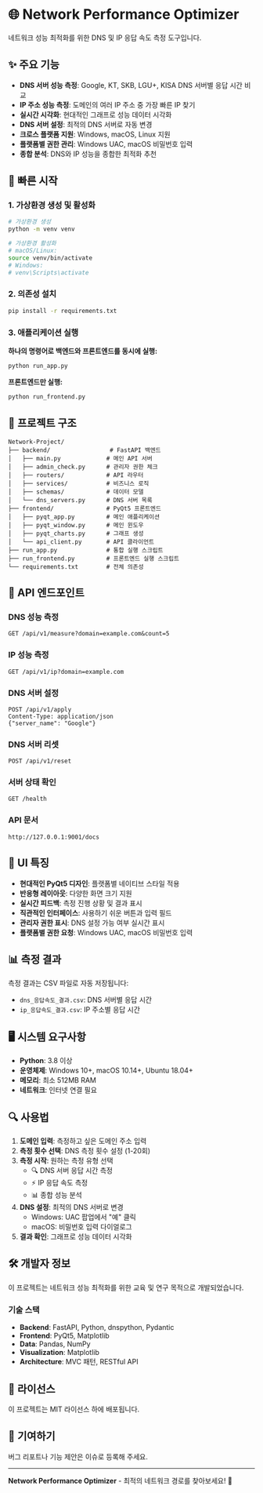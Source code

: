 # 🌐 Network Performance Optimizer

네트워크 성능 최적화를 위한 DNS 및 IP 응답 속도 측정 도구입니다.

## ✨ 주요 기능

- **DNS 서버 성능 측정**: Google, KT, SKB, LGU+, KISA DNS 서버별 응답 시간 비교
- **IP 주소 성능 측정**: 도메인의 여러 IP 주소 중 가장 빠른 IP 찾기
- **실시간 시각화**: 현대적인 그래프로 성능 데이터 시각화
- **DNS 서버 설정**: 최적의 DNS 서버로 자동 변경
- **크로스 플랫폼 지원**: Windows, macOS, Linux 지원
- **플랫폼별 권한 관리**: Windows UAC, macOS 비밀번호 입력
- **종합 분석**: DNS와 IP 성능을 종합한 최적화 추천

## 🚀 빠른 시작

### 1. 가상환경 생성 및 활성화

```bash
# 가상환경 생성
python -m venv venv

# 가상환경 활성화
# macOS/Linux:
source venv/bin/activate
# Windows:
# venv\Scripts\activate
```

### 2. 의존성 설치

```bash
pip install -r requirements.txt
```

### 3. 애플리케이션 실행

**하나의 명령어로 백엔드와 프론트엔드를 동시에 실행:**

```bash
python run_app.py
```

**프론트엔드만 실행:**
```bash
python run_frontend.py
```

## 📁 프로젝트 구조

```
Network-Project/
├── backend/                 # FastAPI 백엔드
│   ├── main.py             # 메인 API 서버
│   ├── admin_check.py      # 관리자 권한 체크
│   ├── routers/            # API 라우터
│   ├── services/           # 비즈니스 로직
│   ├── schemas/            # 데이터 모델
│   └── dns_servers.py      # DNS 서버 목록
├── frontend/               # PyQt5 프론트엔드
│   ├── pyqt_app.py         # 메인 애플리케이션
│   ├── pyqt_window.py      # 메인 윈도우
│   ├── pyqt_charts.py      # 그래프 생성
│   └── api_client.py       # API 클라이언트
├── run_app.py              # 통합 실행 스크립트
├── run_frontend.py         # 프론트엔드 실행 스크립트
└── requirements.txt        # 전체 의존성
```

## 🔧 API 엔드포인트

### DNS 성능 측정
```
GET /api/v1/measure?domain=example.com&count=5
```

### IP 성능 측정
```
GET /api/v1/ip?domain=example.com
```

### DNS 서버 설정
```
POST /api/v1/apply
Content-Type: application/json
{"server_name": "Google"}
```

### DNS 서버 리셋
```
POST /api/v1/reset
```

### 서버 상태 확인
```
GET /health
```

### API 문서
```
http://127.0.0.1:9001/docs
```

## 🎨 UI 특징

- **현대적인 PyQt5 디자인**: 플랫폼별 네이티브 스타일 적용
- **반응형 레이아웃**: 다양한 화면 크기 지원
- **실시간 피드백**: 측정 진행 상황 및 결과 표시
- **직관적인 인터페이스**: 사용하기 쉬운 버튼과 입력 필드
- **관리자 권한 표시**: DNS 설정 가능 여부 실시간 표시
- **플랫폼별 권한 요청**: Windows UAC, macOS 비밀번호 입력

## 📊 측정 결과

측정 결과는 CSV 파일로 자동 저장됩니다:

- `dns_응답속도_결과.csv`: DNS 서버별 응답 시간
- `ip_응답속도_결과.csv`: IP 주소별 응답 시간

## 🖥️ 시스템 요구사항

- **Python**: 3.8 이상
- **운영체제**: Windows 10+, macOS 10.14+, Ubuntu 18.04+
- **메모리**: 최소 512MB RAM
- **네트워크**: 인터넷 연결 필요

## 🔍 사용법

1. **도메인 입력**: 측정하고 싶은 도메인 주소 입력
2. **측정 횟수 선택**: DNS 측정 횟수 설정 (1-20회)
3. **측정 시작**: 원하는 측정 유형 선택
   - 🔍 DNS 서버 응답 시간 측정
   - ⚡ IP 응답 속도 측정
   - 📊 종합 성능 분석
4. **DNS 설정**: 최적의 DNS 서버로 변경
   - Windows: UAC 팝업에서 "예" 클릭
   - macOS: 비밀번호 입력 다이얼로그
5. **결과 확인**: 그래프로 성능 데이터 시각화

## 🛠️ 개발자 정보

이 프로젝트는 네트워크 성능 최적화를 위한 교육 및 연구 목적으로 개발되었습니다.

### 기술 스택

- **Backend**: FastAPI, Python, dnspython, Pydantic
- **Frontend**: PyQt5, Matplotlib
- **Data**: Pandas, NumPy
- **Visualization**: Matplotlib
- **Architecture**: MVC 패턴, RESTful API

## 📝 라이선스

이 프로젝트는 MIT 라이선스 하에 배포됩니다.

## 🤝 기여하기

버그 리포트나 기능 제안은 이슈로 등록해 주세요.

---

**Network Performance Optimizer** - 최적의 네트워크 경로를 찾아보세요! 🚀
